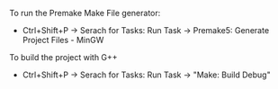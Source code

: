 To run the Premake Make File generator:
- Ctrl+Shift+P -> Serach for Tasks: Run Task -> Premake5: Generate Project Files - MinGW

To build the project with G++
- Ctrl+Shift+P -> Serach for Tasks: Run Task -> "Make: Build Debug"